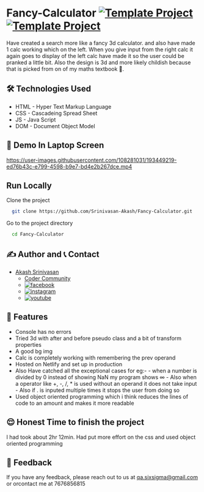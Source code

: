 # Fancy-Calculator [![Template Project](https://img.shields.io/badge/Web-App-red)](http://www.gnu.org/licenses/agpl-3.0) [![Template Project](https://img.shields.io/badge/Technologies%20-HTML%2FCSS%2FJS-brightgreen)](http://www.gnu.org/licenses/agpl-3.0)

Have created a search more like a fancy 3d calculator. and also have made 1 calc working which on the left. When you give input from the right calc it again goes to display of the left calc have made it so the user could be pranked a little bit. Also the design is 3d and more likely childish because that is picked from on of my maths textbook 📔. 

## 🛠 Technologies Used
  - HTML - Hyper Text Markup Language
  - CSS - Cascadeing Spread Sheet
  - JS - Java Script
  - DOM - Document Object Model

## 🚩 Demo In Laptop Screen

https://user-images.githubusercontent.com/108281031/193449219-ed76b43c-e799-4598-b9e7-bd4e2b267dce.mp4

## Run Locally

Clone the project

```bash
  git clone https://github.com/Srinivasan-Akash/Fancy-Calculator.git
```

Go to the project directory

```bash
  cd Fancy-Calculator
```
## ✍️ Author and 📞 Contact
- [Akash Srinivasan](https://www.github.com/octokatherine)
    - [Coder Community](https://web.codercommunity.io/user/62d568cb998d86c8883a2766?tab=posts)
    - [![facebook](https://img.shields.io/badge/Facebook-0A66C2?style=for-the-badge&logo=facebook&logoColor=white)](https://www.facebook.com/profile.php?id=100083429257499)
    - [![instagram](https://img.shields.io/badge/Instagram-0A66C2?style=for-the-badge&logo=instagram&logoColor=white)](https://www.instagram.com/akash_prashanthi/)
    - [![youtube](https://img.shields.io/badge/YouTube-ff0000?style=for-the-badge&logo=youtube&logoColor=white)](https://www.youtube.com/channel/UCAv1QdzDgV6MjA60CRtfkIg)

## 📝 Features

- Console has no errors
- Tried 3d with after and before pseudo class and a bit of transform properties
- A good bg img
- Calc is completely working with remembering the prev operand
- Hosted on Netlify and set up in production
- Also Have catched all the exceptional cases for eg:-
            - when a number is divided by 0 instead of showing NaN my program shows ∞
            - Also when a operator like +, -, /, * is used without an operand it does not take input
            - Also if . is inputed multiple times it stops the user from doing so
- Used object oriented programming which i think reduces the lines of code to an amount and makes it more readable

## 😌 Honest Time to finish the project
I had took about 2hr 12min. Had put more effort on the css and used object oriented programming

## 👀 Feedback
If you have any feedback, please reach out to us at qa.sixsigma@gmail.com or orcontact me at 7676856815

